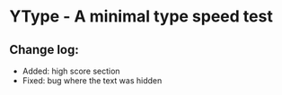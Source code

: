 # YType - A minimal type speed test

## Change log:
- Added: high score section
- Fixed: bug where the text was hidden